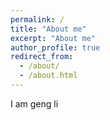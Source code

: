 ```yaml
---
permalink: /
title: "About me"
excerpt: "About me"
author_profile: true
redirect_from: 
  - /about/
  - /about.html
---
```


I am geng li
